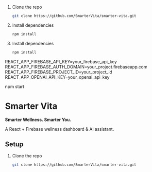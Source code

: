 1. Clone the repo  
   ```bash
   git clone https://github.com/SmarterVita/smarter-vita.git

2. Install dependencies  
   ```bash
   npm install


2. Install dependencies  
   ```bash
   npm install

REACT_APP_FIREBASE_API_KEY=your_firebase_api_key
REACT_APP_FIREBASE_AUTH_DOMAIN=your_project.firebaseapp.com
REACT_APP_FIREBASE_PROJECT_ID=your_project_id
REACT_APP_OPENAI_API_KEY=your_openai_api_key


npm start

# Smarter Vita

**Smarter Wellness. Smarter You.**

A React + Firebase wellness dashboard & AI assistant.

## Setup

1. Clone the repo  
   ```bash
   git clone https://github.com/SmarterVita/smarter-vita.git
